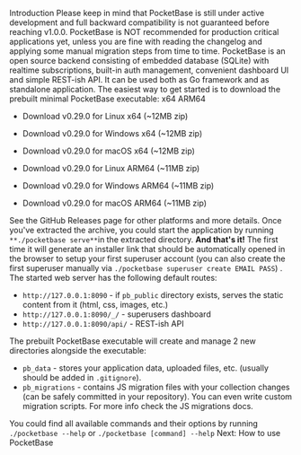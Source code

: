 Introduction
Please keep in mind that PocketBase is still under active development and full backward compatibility is not guaranteed before reaching v1.0.0. PocketBase is NOT recommended for production critical applications yet, unless you are fine with reading the changelog and applying some manual migration steps from time to time.
PocketBase is an open source backend consisting of embedded database (SQLite) with realtime subscriptions, built-in auth management, convenient dashboard UI and simple REST-ish API. It can be used both as Go framework and as standalone application.
The easiest way to get started is to download the prebuilt minimal PocketBase executable:
x64 ARM64
  * Download v0.29.0 for Linux x64 (~12MB zip)
  * Download v0.29.0 for Windows x64 (~12MB zip)
  * Download v0.29.0 for macOS x64 (~12MB zip)


  * Download v0.29.0 for Linux ARM64 (~11MB zip)
  * Download v0.29.0 for Windows ARM64 (~11MB zip)
  * Download v0.29.0 for macOS ARM64 (~11MB zip)


See the GitHub Releases page for other platforms and more details.
Once you've extracted the archive, you could start the application by running `**./pocketbase serve**`in the extracted directory.
**And that's it!** The first time it will generate an installer link that should be automatically opened in the browser to setup your first superuser account (you can also create the first superuser manually via `./pocketbase superuser create EMAIL PASS`) .
The started web server has the following default routes:
  * `http://127.0.0.1:8090` - if `pb_public` directory exists, serves the static content from it (html, css, images, etc.)
  * `http://127.0.0.1:8090/_/` - superusers dashboard
  * `http://127.0.0.1:8090/api/` - REST-ish API


The prebuilt PocketBase executable will create and manage 2 new directories alongside the executable:
  * `pb_data` - stores your application data, uploaded files, etc. (usually should be added in `.gitignore`).
  * `pb_migrations` - contains JS migration files with your collection changes (can be safely committed in your repository). 
You can even write custom migration scripts. For more info check the JS migrations docs.


You could find all available commands and their options by running `./pocketbase --help` or `./pocketbase [command] --help`
Next: How to use PocketBase
